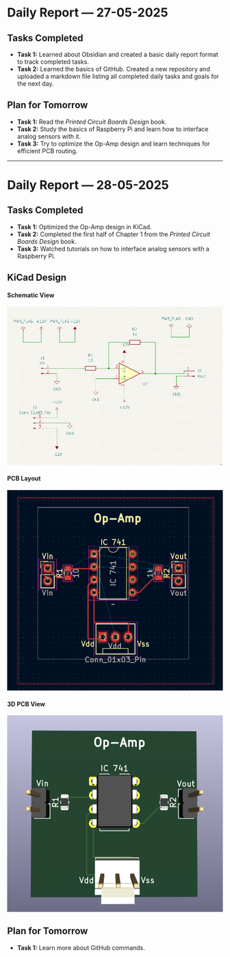 # Daily Report — 27-05-2025

## Tasks Completed
- **Task 1:** Learned about Obsidian and created a basic daily report format to track completed tasks.
- **Task 2:** Learned the basics of GitHub. Created a new repository and uploaded a markdown file listing all completed daily tasks and goals for the next day.

## Plan for Tomorrow
- **Task 1:** Read the *Printed Circuit Boards Design* book.
- **Task 2:** Study the basics of Raspberry Pi and learn how to interface analog sensors with it.
- **Task 3:** Try to optimize the Op-Amp design and learn techniques for efficient PCB routing.


---


# Daily Report — 28-05-2025

## Tasks Completed
- **Task 1:** Optimized the Op-Amp design in KiCad.
- **Task 2:** Completed the first half of Chapter 1 from the *Printed Circuit Boards Design* book.
- **Task 3:** Watched tutorials on how to interface analog sensors with a Raspberry Pi.

## KiCad Design

#### Schematic View  
![Schematic](Schematic.png)

#### PCB Layout  
![PCB](PCB.png)

#### 3D PCB View  
![3D PCB](3DPCB.png)


## Plan for Tomorrow
- **Task 1:** Learn more about GitHub commands.

